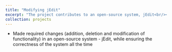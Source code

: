```yaml
---
title: "Modifying jEdit"
excerpt: "The project contributes to an open-source system, jEdit<br/><img src='/images/500x300.png'>"
collection: projects
---
```


* Made required changes (addition, deletion and modification of functionality) in an open-source system - jEdit, while ensuring the correctness of the system all the time
